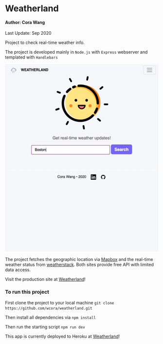 # Weatherland
#### Author: Cora Wang
Last Update: Sep 2020

Project to check real-time weather info.

The project is developed mainly in `Node.js` with `Express` webserver and templated with `Handlebars`

![Demo](./public/demo.gif)

The project fetches the geographic location via [Mapbox](https://www.mapbox.com/) and the real-time weather status from [weatherstack](weatherstack.com).
Both sites provide free API with limited data access.

Visit the production site at [Weatherland](https://cw-weatherland.herokuapp.com)!

### To run this project
First clone the project to your local machine
```git clone https://github.com/wcora/weatherland.git```

Then install all dependencies via ```npm install```

Then run the starting script ```npm run dev```

This app is currently deployed to Heroku at [Weatherland](https://cw-weatherland.herokuapp.com)!


